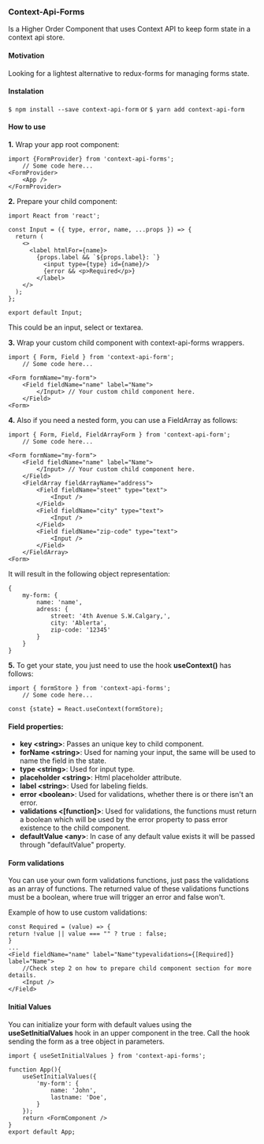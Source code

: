 ### Context-Api-Forms

Is a Higher Order Component that uses Context API to keep form state in a context api store.

#### Motivation

Looking for a lightest alternative to redux-forms for managing forms state.

#### Instalation

`$ npm install --save context-api-form`
or
`$ yarn add context-api-form`

#### How to use

**1.** Wrap your app root component:

```
import {FormProvider} from 'context-api-forms';
    // Some code here...
<FormProvider>
    <App />
</FormProvider>
```

**2.** Prepare your child component:

```
import React from 'react';

const Input = ({ type, error, name, ...props }) => {
  return (
    <>
      <label htmlFor={name}>
        {props.label && `${props.label}: `}
          <input type={type} id={name}/>
          {error && <p>Required</p>}
        </label>
    </>
  );
};

export default Input;
```

This could be an input, select or textarea.

**3.** Wrap your custom child component with context-api-forms wrappers.

```
import { Form, Field } from 'context-api-form';
    // Some code here...

<Form formName="my-form">
    <Field fieldName="name" label="Name">
        </Input> // Your custom child component here.
    </Field>
<Form>
```

**4.** Also if you need a nested form, you can use a FieldArray as follows:

```
import { Form, Field, FieldArrayForm } from 'context-api-form';
    // Some code here...

<Form formName="my-form">
    <Field fieldName="name" label="Name">
        </Input> // Your custom child component here.
    </Field>
    <FieldArray fieldArrayName="address">
        <Field fieldName="steet" type="text">
            <Input />
        </Field>
        <Field fieldName="city" type="text">
            <Input />
        </Field>
        <Field fieldName="zip-code" type="text">
            <Input />
        </Field>
    </FieldArray>
<Form>
```

It will result in the following object representation:

```
{
    my-form: {
        name: 'name',
        adress: {
            street: '4th Avenue S.W.Calgary,',
            city: 'Ablerta',
            zip-code: '12345'
        }
    }
}
```

**5.** To get your state, you just need to use the hook **useContext()** has follows:

```
import { formStore } from 'context-api-forms';
    // Some code here...

const {state} = React.useContext(formStore);
```

#### Field properties:

-   **key \<string>**: Passes an unique key to child component.
-   **forName \<string>**: Used for naming your input, the same will be used to name the field in the state.
-   **type \<string>**: Used for input type.
-   **placeholder \<string>**: Html placeholder attribute.
-   **label \<string>**: Used for labeling fields.
-   **error \<boolean>**: Used for validations, whether there is or there isn't an error.
-   **validations \<[function]>**: Used for validations, the functions must return a boolean which will be used by the error property to pass error existence to the child component.
-   **defaultValue \<any>**: In case of any default value exists it will be passed through "defaultValue" property.

#### Form validations

You can use your own form validations functions, just pass the validations as an array of functions. The returned value of these validations functions must be a boolean, where true will trigger an error and false won't.

Example of how to use custom validations:

```
const Required = (value) => {
return !value || value === "" ? true : false;
}
...
<Field fieldName="name" label="Name"typevalidations={[Required]} label="Name">
    //Check step 2 on how to prepare child component section for more details.
    <Input />
</Field>
```

#### Initial Values

You can initialize your form with default values using the **useSetInitialValues** hook in an upper component in the tree.
Call the hook sending the form as a tree object in parameters.

```
import { useSetInitialValues } from 'context-api-forms';

function App(){
    useSetInitialValues({
        'my-form': {
            name: 'John',
            lastname: 'Doe',
        }
    });
    return <FormComponent />
}
export default App;
```
